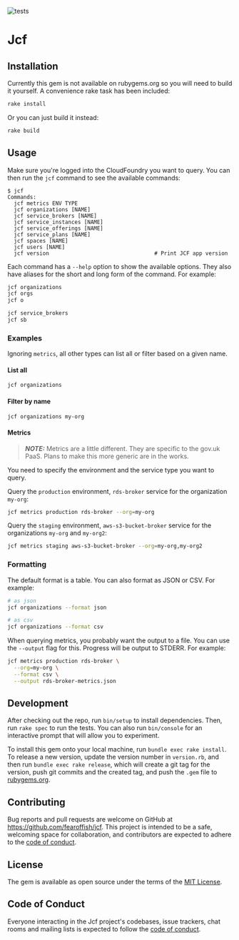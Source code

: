 ![tests](https://github.com/fearoffish/paas-org-metric-gathering-gem/actions/workflows/main.yml/badge.svg)

# Jcf

## Installation

Currently this gem is not available on rubygems.org so you will need to build it yourself. A convenience rake task has been included:

```sh
rake install
```

Or you can just build it instead:

```sh
rake build
```

## Usage

Make sure you're logged into the CloudFoundry you want to query. You can then run the `jcf` command to see the available commands:

```
$ jcf
Commands:
  jcf metrics ENV TYPE
  jcf organizations [NAME]
  jcf service_brokers [NAME]
  jcf service_instances [NAME]
  jcf service_offerings [NAME]
  jcf service_plans [NAME]
  jcf spaces [NAME]
  jcf users [NAME]
  jcf version                                 # Print JCF app version
```

Each command has a `--help` option to show the available options. They also have aliases for the short and long form of the command. For example:

```sh
jcf organizations
jcf orgs
jcf o

jcf service_brokers
jcf sb
```

### Examples

Ignoring `metrics`, all other types can list all or filter based on a given name.

#### List all

```sh
jcf organizations
```

#### Filter by name

```sh
jcf organizations my-org
```

#### Metrics

> **_NOTE:_** Metrics are a little different. They are specific to the gov.uk PaaS. Plans to make this more generic are in the works.

You need to specify the environment and the service type you want to query.

Query the `production` environment, `rds-broker` service for the organization `my-org`:

```sh
jcf metrics production rds-broker --org=my-org
```

Query the `staging` environment, `aws-s3-bucket-broker` service for the organizations `my-org` and `my-org2`:
```sh
jcf metrics staging aws-s3-bucket-broker --org=my-org,my-org2
```

### Formatting

The default format is a table. You can also format as JSON or CSV. For example:

```sh
# as json
jcf organizations --format json
```

```sh
# as csv
jcf organizations --format csv
```

When querying metrics, you probably want the output to a file. You can use the `--output` flag for this. Progress will be output to STDERR. For example:

```sh
jcf metrics production rds-broker \
  --org=my-org \
  --format csv \
  --output rds-broker-metrics.json
```

## Development

After checking out the repo, run `bin/setup` to install dependencies. Then, run `rake spec` to run the tests. You can also run `bin/console` for an interactive prompt that will allow you to experiment.

To install this gem onto your local machine, run `bundle exec rake install`. To release a new version, update the version number in `version.rb`, and then run `bundle exec rake release`, which will create a git tag for the version, push git commits and the created tag, and push the `.gem` file to [rubygems.org](https://rubygems.org).

## Contributing

Bug reports and pull requests are welcome on GitHub at https://github.com/fearoffish/jcf. This project is intended to be a safe, welcoming space for collaboration, and contributors are expected to adhere to the [code of conduct](https://github.com/fearoffish/paas-org-metric-gathering-gem/blob/main/CODE_OF_CONDUCT.md).

## License

The gem is available as open source under the terms of the [MIT License](https://opensource.org/licenses/MIT).

## Code of Conduct

Everyone interacting in the Jcf project's codebases, issue trackers, chat rooms and mailing lists is expected to follow the [code of conduct](https://github.com/fearoffish/paas-org-metric-gathering-gem/blob/main/CODE_OF_CONDUCT.md).
